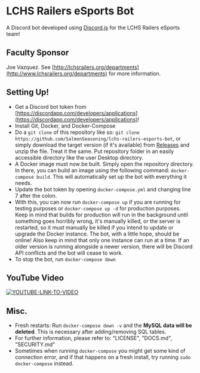# LCHS Railers eSports Bot
A Discord bot developed using [Discord.js](https://discord.js.org) for the LCHS Railers eSports team!

## Faculty Sponsor
Joe Vazquez. See [http://lchsrailers.org/departments](http://www.lchsrailers.org/departments) for more information.

## Setting Up!
- Get a Discord bot token from [https://discordapp.com/developers/applications](https://discordapp.com/developers/applications)!
- Install Git, Docker, and Docker-Compose
- Do a `git clone` of this repository like so: `git clone https://github.com/SalmonSeasoning/lchs-railers-esports-bot`, or simply download the target version (if it's available) from [Releases](https://github.com/SalmonSeasoning/lchs-railers-esports-bot/releases) and unzip the file. Treat it the same. Put repository folder in an easily accessible directory like the user Desktop directory.
- A Docker image must now be built. Simply open the repository directory. In there, you can build an image using the following command: `docker-compose build`. This will automatically set up the bot with everything it needs.
- Update the bot token by opening `docker-compose.yml` and changing line 7 after the colon.
- With this, you can now run `docker-compose up` if you are running for testing purposes or `docker-compose up -d` for production purposes. Keep in mind that builds for production will run in the background until something goes horribly wrong, it's manually killed, or the server is restarted, so it must manually be killed if you intend to update or upgrade the Docker instance. The bot, with a little hope, should be online! Also keep in mind that only one instance can run at a time. If an older version is running alongside a newer version, there will be Discord API conflicts and the bot will cease to work.
- To stop the bot, run `docker-compose down`

## YouTube Video
[![YOUTUBE-LINK-TO-VIDEO](http://i3.ytimg.com/vi/lDmypqm3yJQ/maxresdefault.jpg)](https://www.youtube.com/watch?v=lDmypqm3yJQ)

## Misc.
- Fresh restarts: Run `docker-compose down -v` and the **MySQL data will be deleted**. This is necessary after adding/removing SQL tables.
- For further information, please refer to: "LICENSE", "DOCS.md", "SECURITY.md"
- Sometimes when running `docker-compose` you might get some kind of connection error, and if that happens on a fresh install, try running `sudo docker-compose` instead.
